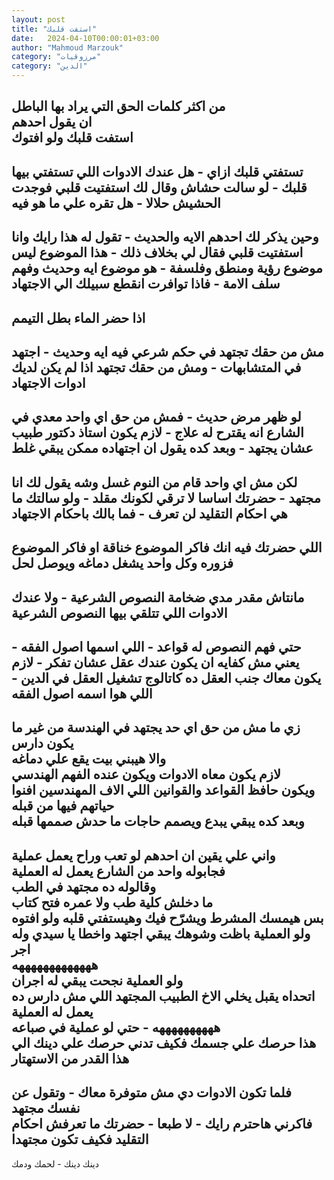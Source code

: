 ```yaml
---
layout: post
title: "استفت قلبك"
date:   2024-04-10T00:00:01+03:00
author: "Mahmoud Marzouk"
category: "مرزوقيات"
category: "الدين"
---
```



من اكثر كلمات الحق التي يراد بها الباطل  
ان يقول احدهم  
استفت قلبك ولو افتوك  
-  
تستفتي قلبك ازاي - هل عندك الادوات اللي تستفتي بيها
قلبك - لو سالت حشاش وقال لك استفتيت قلبي فوجدت الحشيش حلالا - هل تقره
علي ما هو فيه  
-  
وحين يذكر لك احدهم الايه والحديث - تقول له هذا رايك وانا
استفتيت قلبي فقال لي بخلاف ذلك - هذا الموضوع ليس موضوع رؤية ومنطق
وفلسفة - هو موضوع ايه وحديث وفهم سلف الامة - فاذا توافرت انقطع سبيلك الي
الاجتهاد  
-  
اذا حضر الماء بطل التيمم  
-  
مش من حقك تجتهد في حكم شرعي فيه ايه وحديث - اجتهد في
المتشابهات - ومش من حقك تجتهد اذا لم يكن لديك ادوات الاجتهاد  
-  
لو ظهر مرض حديث - فمش من حق اي واحد معدي في الشارع انه
يقترح له علاج - لازم يكون استاذ دكتور طبيب عشان
يجتهد - وبعد كده يقول ان اجتهاده ممكن يبقي غلط  
-  
لكن مش اي واحد قام من النوم غسل وشه يقول لك انا
مجتهد - حضرتك اساسا لا ترقي لكونك مقلد - ولو
سالتك ما هي احكام التقليد لن تعرف - فما بالك باحكام الاجتهاد  
-  
اللي حضرتك فيه انك فاكر الموضوع خناقة او فاكر الموضوع
فزوره وكل واحد يشغل دماغه ويوصل لحل  
-  
مانتاش مقدر مدي ضخامة النصوص الشرعية - ولا عندك الادوات
اللي تتلقي بيها النصوص الشرعية  
-  
حتي فهم النصوص له قواعد - اللي اسمها اصول الفقه - يعني
مش كفايه ان يكون عندك عقل عشان تفكر - لازم يكون معاك جنب العقل ده
كاتالوج تشغيل العقل في الدين - اللي هوا اسمه اصول الفقه  
-  
زي ما مش من حق اي حد يجتهد في الهندسة من غير ما يكون
دارس  
والا هيبني بيت يقع علي دماغه  
لازم يكون معاه الادوات ويكون عنده الفهم الهندسي  
ويكون حافظ القواعد والقوانين اللي الاف المهندسين افنوا
حياتهم فيها من قبله  
وبعد كده يبقي يبدع ويصمم حاجات ما حدش صممها
قبله  
-  
واني علي يقين ان احدهم لو تعب وراح يعمل عملية  
فجابوله واحد من الشارع يعمل له العملية  
وقالوله ده مجتهد في الطب  
ما دخلش كلية طب ولا عمره فتح كتاب  
بس هيمسك المشرط ويشرّح فيك وهيستفتي قلبه ولو
افتوه  
ولو العملية باظت وشوهك يبقي اجتهد واخطا يا سيدي وله
اجر  
هههههههههههههه  
ولو العملية نجحت يبقي له اجران  
اتحداه يقبل يخلي الاخ الطبيب المجتهد اللي مش دارس ده
يعمل له العملية  
ههههههههههه - حتي لو عملية في صباعه  
هذا حرصك علي جسمك فكيف تدني حرصك علي دينك الي هذا القدر
من الاستهتار  
-  
فلما تكون الادوات دي مش متوفرة معاك - وتقول عن نفسك
مجتهد  
فاكرني هاحترم رايك - لا طبعا - حضرتك ما تعرفش احكام
التقليد فكيف تكون مجتهدا  
-  
دينك دينك - لحمك ودمك
